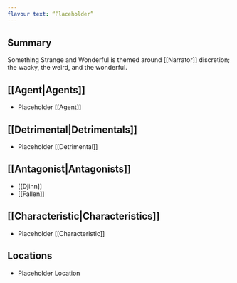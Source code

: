 ```yaml
---
flavour text: “Placeholder”
---
```

## Summary
Something Strange and Wonderful is themed around [[Narrator]] discretion; the wacky, the weird, and the wonderful.

## [[Agent|Agents]]
- Placeholder [[Agent]]

## [[Detrimental|Detrimentals]]
- Placeholder [[Detrimental]]

## [[Antagonist|Antagonists]]
- [[Djinn]]
- [[Fallen]]

## [[Characteristic|Characteristics]]
- Placeholder [[Characteristic]]

## Locations
- Placeholder Location